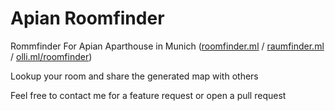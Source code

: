 # Apian Roomfinder

Rommfinder For Apian Aparthouse in Munich ([roomfinder.ml](http://roomfinder.ml) / [raumfinder.ml](http://raumfinder.ml) / [olli.ml/roomfinder](https://olli.ml/roomfinder))

Lookup your room and share the generated map with others

Feel free to contact me for a feature request or open a pull request
